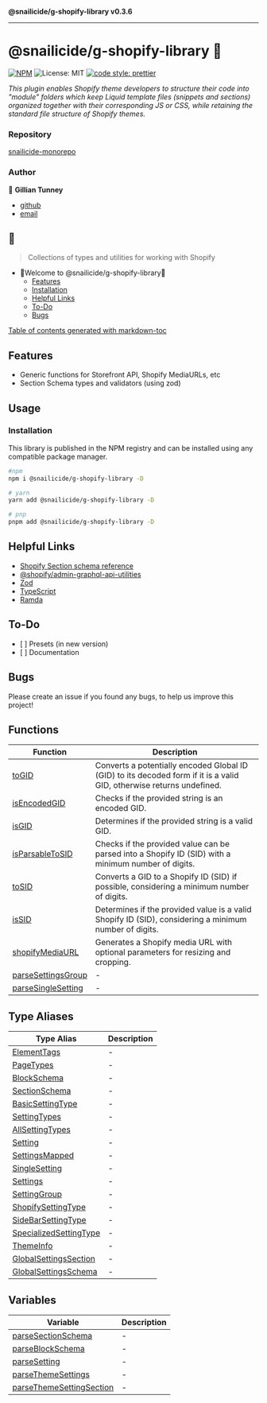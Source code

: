 **@snailicide/g-shopify-library v0.3.6**

---

# @snailicide/g-shopify-library 🐌

[![NPM](https://img.shields.io/npm/v/@snailicide/g-shopify-library)](http://www.npmjs.com/package/@snailicide/g-shopify-library)
![License: MIT](https://img.shields.io/npm/l/@snailicide/g-shopify-library)
[![code style: prettier](https://img.shields.io/badge/code_style-prettier-ff69b4.svg?style=flat-square)](https://github.com/prettier/prettier)

_This plugin enables Shopify theme developers to structure their code into
"module" folders which keep Liquid template files (snippets and sections)
organized together with their corresponding JS or CSS, while retaining the
standard file structure of Shopify themes._

### Repository

[snailicide-monorepo](https://github.com/gbtunney/snailicide-monorepo.git)

### Author

👤 **Gillian Tunney**

- [github](https://github.com/gbtunney)
- [email](mailto:gbtunney@mac.com)

## 🐌

> Collections of types and utilities for working with Shopify

- 🐌Welcome to @snailicide/g-shopify-library🐌
  - [Features](#features)
  - [Installation](#installation)
  - [Helpful Links](#helpful-links)
  - [To-Do](#to-do)
  - [Bugs](#bugs)

[Table of contents generated with markdown-toc](http://ecotrust-canada.github.io/markdown-toc)

## Features

- Generic functions for Storefront API, Shopify MediaURLs, etc
- Section Schema types and validators (using zod)

## Usage

### Installation

This library is published in the NPM registry and can be installed using any
compatible package manager.

```bash
#npm
npm i @snailicide/g-shopify-library -D

# yarn
yarn add @snailicide/g-shopify-library -D

# pnp
pnpm add @snailicide/g-shopify-library -D
```

## Helpful Links

- [Shopify Section schema reference](https://shopify.dev/themes/architecture/sections/section-schema)
- [@shopify/admin-graphql-api-utilities](https://www.npmjs.com/package/@shopify/admin-graphql-api-utilities)
- [Zod](https://zod.dev/)
- [TypeScript](https://www.typescriptlang.org)
- [Ramda](https://ramdajs.com/docs)

## To-Do

- \[ ] Presets (in new version)
- \[ ] Documentation

## Bugs

Please create an issue if you found any bugs, to help us improve this project!

## Functions

| Function                                              | Description                                                                                                           |
| ----------------------------------------------------- | --------------------------------------------------------------------------------------------------------------------- |
| [toGID](functions/toGID.md)                           | Converts a potentially encoded Global ID (GID) to its decoded form if it is a valid GID, otherwise returns undefined. |
| [isEncodedGID](functions/isEncodedGID.md)             | Checks if the provided string is an encoded GID.                                                                      |
| [isGID](functions/isGID.md)                           | Determines if the provided string is a valid GID.                                                                     |
| [isParsableToSID](functions/isParsableToSID.md)       | Checks if the provided value can be parsed into a Shopify ID (SID) with a minimum number of digits.                   |
| [toSID](functions/toSID.md)                           | Converts a GID to a Shopify ID (SID) if possible, considering a minimum number of digits.                             |
| [isSID](functions/isSID.md)                           | Determines if the provided value is a valid Shopify ID (SID), considering a minimum number of digits.                 |
| [shopifyMediaURL](functions/shopifyMediaURL.md)       | Generates a Shopify media URL with optional parameters for resizing and cropping.                                     |
| [parseSettingsGroup](functions/parseSettingsGroup.md) | -                                                                                                                     |
| [parseSingleSetting](functions/parseSingleSetting.md) | -                                                                                                                     |

## Type Aliases

| Type Alias                                                       | Description |
| ---------------------------------------------------------------- | ----------- |
| [ElementTags](type-aliases/ElementTags.md)                       | -           |
| [PageTypes](type-aliases/PageTypes.md)                           | -           |
| [BlockSchema](type-aliases/BlockSchema.md)                       | -           |
| [SectionSchema](type-aliases/SectionSchema.md)                   | -           |
| [BasicSettingType](type-aliases/BasicSettingType.md)             | -           |
| [SettingTypes](type-aliases/SettingTypes.md)                     | -           |
| [AllSettingTypes](type-aliases/AllSettingTypes.md)               | -           |
| [Setting](type-aliases/Setting.md)                               | -           |
| [SettingsMapped](type-aliases/SettingsMapped.md)                 | -           |
| [SingleSetting](type-aliases/SingleSetting.md)                   | -           |
| [Settings](type-aliases/Settings.md)                             | -           |
| [SettingGroup](type-aliases/SettingGroup.md)                     | -           |
| [ShopifySettingType](type-aliases/ShopifySettingType.md)         | -           |
| [SideBarSettingType](type-aliases/SideBarSettingType.md)         | -           |
| [SpecializedSettingType](type-aliases/SpecializedSettingType.md) | -           |
| [ThemeInfo](type-aliases/ThemeInfo.md)                           | -           |
| [GlobalSettingsSection](type-aliases/GlobalSettingsSection.md)   | -           |
| [GlobalSettingsSchema](type-aliases/GlobalSettingsSchema.md)     | -           |

## Variables

| Variable                                                          | Description |
| ----------------------------------------------------------------- | ----------- |
| [parseSectionSchema](variables/parseSectionSchema.md)             | -           |
| [parseBlockSchema](variables/parseBlockSchema.md)                 | -           |
| [parseSetting](variables/parseSetting.md)                         | -           |
| [parseThemeSettings](variables/parseThemeSettings.md)             | -           |
| [parseThemeSettingSection](variables/parseThemeSettingSection.md) | -           |
